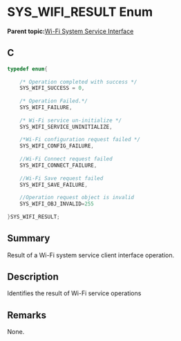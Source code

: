 # SYS\_WIFI\_RESULT Enum

**Parent topic:**[Wi-Fi System Service Interface](GUID-B9C73D51-5039-4573-A452-176603C18703.md)

## C

```c
typedef enum{
    
    /* Operation completed with success */
    SYS_WIFI_SUCCESS = 0,
    
    /* Operation Failed.*/
    SYS_WIFI_FAILURE,
    
    /* Wi-Fi service un-initialize */
    SYS_WIFI_SERVICE_UNINITIALIZE,
    
    /*Wi-Fi configuration request failed */
    SYS_WIFI_CONFIG_FAILURE,
    
    //Wi-Fi Connect request failed
    SYS_WIFI_CONNECT_FAILURE,
    
    //Wi-Fi Save request failed
    SYS_WIFI_SAVE_FAILURE,
    
    //Operation request object is invalid
    SYS_WIFI_OBJ_INVALID=255
    
}SYS_WIFI_RESULT;

```

## Summary

Result of a Wi-Fi system service client interface operation.

## Description

Identifies the result of Wi-Fi service operations

## Remarks

None.

